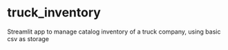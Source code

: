 # truck_inventory
Streamlit app to manage catalog inventory of a truck company, using basic csv as storage

